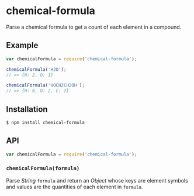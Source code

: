 # chemical-formula

Parse a chemical formula to get a count of each element in a compound.

## Example

``` javascript
var chemicalFormula = require('chemical-formula');

chemicalFormula('H2O');
// => {H: 2, O: 1}

chemicalFormula('HOCH2CH2OH');
// => {H: 6, O: 2, C: 2}
```

## Installation

``` bash
$ npm install chemical-formula
```

## API

``` javascript
var chemicalFormula = require('chemical-formula');
```

### `chemicalFormula(formula)`

Parse _String_ `formula` and return an _Object_ whose keys are element symbols
and values are the quantities of each element in `formula`.